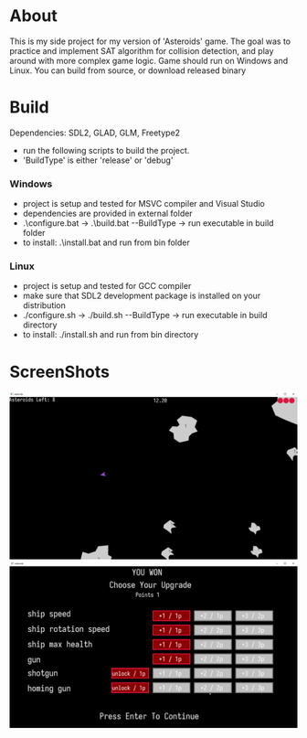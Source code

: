 # About

This is my side project for my version of 'Asteroids' game.
The goal was to practice and implement SAT algorithm for collision detection, and
play around with more complex game logic.
Game should run on Windows and Linux.
You can build from source, or download released binary

# Build

Dependencies: SDL2, GLAD, GLM, Freetype2
- run the following scripts to build the project.
- 'BuildType' is either 'release' or 'debug'

### Windows
- project is setup and tested for MSVC compiler and Visual Studio
- dependencies are provided in external folder
- .\configure.bat -> .\build.bat --BuildType -> run executable in build folder 
- to install: .\install.bat and run from bin folder

### Linux
- project is setup and tested for GCC compiler
- make sure that SDL2 development package is installed on your distribution
- ./configure.sh -> ./build.sh --BuildType -> run executable in build directory
- to install: ./install.sh and run from bin directory

# ScreenShots
![](./1.png)
![](./2.png)
